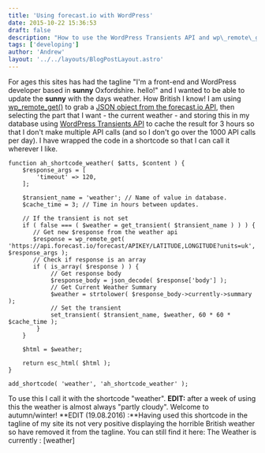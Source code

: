```yaml
---
title: 'Using forecast.io with WordPress'
date: 2015-10-22 15:36:53
draft: false
description: "How to use the WordPress Transients API and wp\_remote\_get() to grab the latest weather from the forecast.io API."
tags: ['developing']
author: 'Andrew'
layout: '../../layouts/BlogPostLayout.astro'
---
```


For ages this sites has had the tagline "I'm a front-end and WordPress developer based in **sunny** Oxfordshire. hello!" and I wanted to be able to update the **sunny** with the days weather. How British I know! I am using [wp\_remote\_get()](https://codex.wordpress.org/Function_Reference/wp_remote_get) to grab a [JSON object from the forecast.io API](https://developer.forecast.io/docs/v2), then selecting the part that I want - the current weather - and storing this in my database using [WordPress Transients API](https://codex.wordpress.org/Transients_API) to cache the result for 3 hours so that I don't make multiple API calls (and so I don't go over the 1000 API calls per day). I have wrapped the code in a shortcode so that I can call it wherever I like.


    function ah_shortcode_weather( $atts, $content ) {
    	$response_args = [
    		'timeout' => 120,
    	];

    	$transient_name = 'weather'; // Name of value in database.
    	$cache_time = 3; // Time in hours between updates.

    	// If the transient is not set
    	if ( false === ( $weather = get_transient( $transient_name ) ) ) {
    	   // Get new $response from the weather api
    	   $response = wp_remote_get( 'https://api.forecast.io/forecast/APIKEY/LATITUDE,LONGITUDE?units=uk', $response_args );
    	   // Check if response is an array
    	   if ( is_array( $response ) ) {
    			// Get response body
    			$response_body = json_decode( $response['body'] );
    			// Get Current Weather Summary
    			$weather = strtolower( $response_body->currently->summary );
    			// Set the transient
    			set_transient( $transient_name, $weather, 60 * 60 * $cache_time );
    		}
    	}

    	$html = $weather;

    	return esc_html( $html );
    }

    add_shortcode( 'weather', 'ah_shortcode_weather' );


To use this I call it with the shortcode "weather". **EDIT:** after a week of using this the weather is almost always "partly cloudy". Welcome to autumn/winter! **EDIT (19.08.2016) :**Having used this shortcode in the tagline of my site its not very positive displaying the horrible British weather so have removed it from the tagline. You can still find it here: The Weather is currently : \[weather\]
